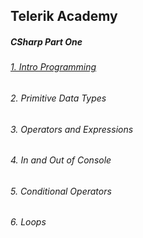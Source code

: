 <h2>Telerik Academy</h2>

<h5><strong>CSharp Part One</strong></h5>

<h6><a href="https://github.com/stoyans/Telerik/tree/master/Programming/CSharpPart1/Intro_Programming">1. Intro Programming</a></h6>
<h6>2. Primitive Data Types</h6>
<h6>3. Operators and Expressions</h6>
<h6>4. In and Out of Console</h6>
<h6>5. Conditional Operators</h6>
<h6>6. Loops</h6>


